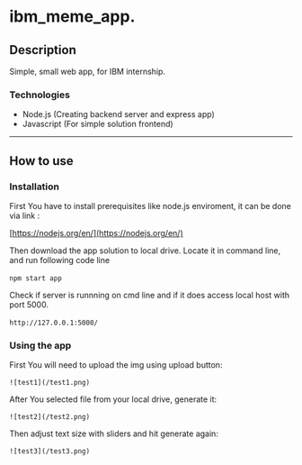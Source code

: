 # ibm_meme_app.

## Description
Simple, small web app, for IBM internship.

### Technologies 

- Node.js (Creating backend server and express app)
- Javascript (For simple solution frontend)

---
## How to use



### Installation
First You have to install prerequisites like node.js enviroment, it can be done via link :

[https://nodejs.org/en/](https://nodejs.org/en/)

Then download the app solution to local drive.
Locate it in command line, and run following code line 

`npm start app`

Check if server is runnning on cmd line and if it does access local host with port 5000.

`http://127.0.0.1:5000/`

### Using the app

First You will need to upload the img using upload button:

	![test1](/test1.png)
  
After You selected file from your local drive, generate it: 

	![test2](/test2.png)
  
Then adjust text size with sliders and hit generate again: 

	![test3](/test3.png)

